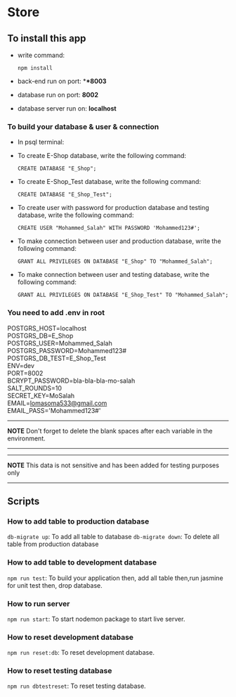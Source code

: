 # Store

## To install this app

- write command:

      npm install

- back-end run on port: \***\*8003**
- database run on port: **8002**
- database server run on: **localhost**

### To build your database & user & connection

- In psql terminal:

* To create E-Shop database, write the following command:

      CREATE DATABASE "E_Shop";

* To create E-Shop_Test database, write the following command:

      CREATE DATABASE "E_Shop_Test";

* To create user with password for production database and testing database, write the following command:

      CREATE USER "Mohammed_Salah" WITH PASSWORD 'Mohammed123#';

* To make connection between user and production database, write the following command:

      GRANT ALL PRIVILEGES ON DATABASE "E_Shop" TO "Mohammed_Salah";

* To make connection between user and testing database, write the following command:

      GRANT ALL PRIVILEGES ON DATABASE "E_Shop_Test" TO "Mohammed_Salah";

### You need to add .env in root

POSTGRS_HOST=localhost  
POSTGRS_DB=E_Shop  
POSTGRS_USER=Mohammed_Salah  
POSTGRS_PASSWORD=Mohammed123#  
POSTGRS_DB_TEST=E_Shop_Test  
ENV=dev  
PORT=8002  
BCRYPT_PASSWORD=bla-bla-bla-mo-salah  
SALT_ROUNDS=10  
SECRET_KEY=MoSalah  
EMAIL=lomasoma533@gmail.com  
EMAIL_PASS='Mohammed123#'

---

**NOTE**
Don't forget to delete the blank spaces after each variable in the environment.

---

---

**NOTE**
This data is not sensitive and has been added for testing purposes only

---

## Scripts

### How to add table to production database

`db-migrate up`: To add all table to database
`db-migrate down`: To delete all table from production database

### How to add table to development database

`npm run test`: To build your application then, add all table then,run jasmine for unit test then, drop database.

### How to run server

`npm run start`: To start nodemon package to start live server.

### How to reset development database

`npm run reset:db`: To reset development database.

### How to reset testing database

`npm run dbtestreset`: To reset testing database.
